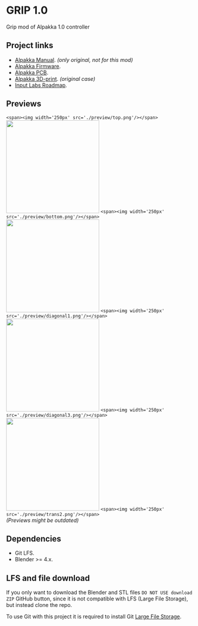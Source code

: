 # GRIP 1.0

Grip mod of Alpakka 1.0 controller
## Project links
- [Alpakka Manual](https://inputlabs.io/devices/alpakka/manual). _(only original, not for this mod)_
- [Alpakka Firmware](https://github.com/inputlabs/alpakka_firmware).
- [Alpakka PCB](https://github.com/inputlabs/alpakka_pcb).
- [Alpakka 3D-print](https://github.com/inputlabs/alpakka_case). _(original case)_
- [Input Labs Roadmap](https://github.com/orgs/inputlabs/projects/2/views/2).

## Previews
`<span><img width='250px' src='./preview/top.png'/></span>
`<span><img width='250px' src='./preview/front.png'/></span>
`<span><img width='250px' src='./preview/bottom.png'/></span>
`<span><img width='250px' src='./preview/side.png'/></span>
`<span><img width='250px' src='./preview/diagonal1.png'/></span>
`<span><img width='250px' src='./preview/diagonal2.png'/></span>
`<span><img width='250px' src='./preview/diagonal3.png'/></span>
`<span><img width='250px' src='./preview/trans1.png'/></span>
`<span><img width='250px' src='./preview/trans2.png'/></span>
`<br>*(Previews might be outdated)*

## Dependencies
- Git LFS.
- Blender >= 4.x.

## LFS and file download
If you only want to download the Blender and STL files `DO NOT USE download ZIP` GitHub button, since it is not compatible with LFS (Large File Storage), but instead clone the repo.

To use Git with this project it is required to install Git [Large File Storage](https://git-lfs.github.com).




